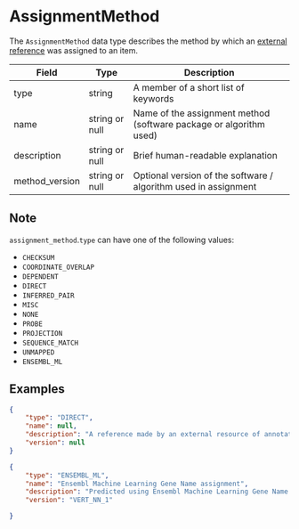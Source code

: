 # AssignmentMethod
The `AssignmentMethod` data type describes the method by which an [external reference](./external_reference.md) was assigned to an item.

| Field           | Type           | Description                                                        |
|-----------------|----------------|--------------------------------------------------------------------|
| type            | string         | A member of a short list of keywords
| name            | string or null | Name of the assignment method (software package or algorithm used)
| description     | string or null | Brief human-readable explanation
| method_version  | string or null | Optional version of the software / algorithm used in assignment

## Note
`assignment_method`.`type` can have one of the following values:
  - `CHECKSUM`
  - `COORDINATE_OVERLAP`
  - `DEPENDENT`
  - `DIRECT`
  - `INFERRED_PAIR`
  - `MISC`
  - `NONE`
  - `PROBE`
  - `PROJECTION`
  - `SEQUENCE_MATCH`
  - `UNMAPPED`
  - `ENSEMBL_ML`


## Examples
```json
{
    "type": "DIRECT",
    "name": null,
    "description": "A reference made by an external resource of annotation to an Ensembl feature that Ensembl imports without modification",
    "version": null
}
```

```json
{
    "type": "ENSEMBL_ML",
    "name": "Ensembl Machine Learning Gene Name assignment",
    "description": "Predicted using Ensembl Machine Learning Gene Name assignment method",
    "version": "VERT_NN_1"

}
```
